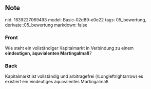 ## Note
nid: 1639227069493
model: Basic-02d89-e0e22
tags: 05_bewertung, derivate::05_bewertung
markdown: false

### Front
Wie steht ein vollständiger Kapitalmarkt in Verbindung zu einem <b>eindeutigen, äquvialenten Martingalmaß</b>?

### Back
Kapitalmarkt ist vollständig und arbitragefrei \(\Longleftrightarrow\) es existiert ein eindeutiges äquivalentes Martingalmaß
